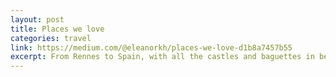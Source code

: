 ```yaml
---
layout: post
title: Places we love
categories: travel
link: https://medium.com/@eleanorkh/places-we-love-d1b8a7457b55
excerpt: From Rennes to Spain, with all the castles and baguettes in between
---
```

